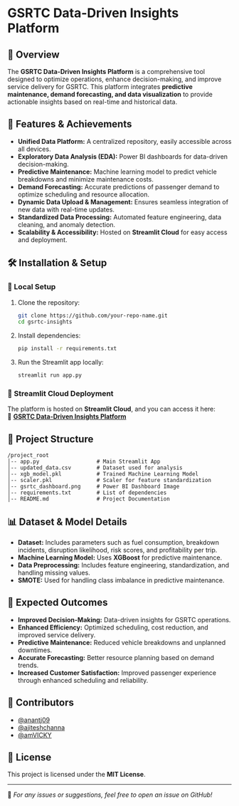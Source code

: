# GSRTC Data-Driven Insights Platform

## 🚀 Overview
The **GSRTC Data-Driven Insights Platform** is a comprehensive tool designed to optimize operations, enhance decision-making, and improve service delivery for GSRTC. This platform integrates **predictive maintenance, demand forecasting, and data visualization** to provide actionable insights based on real-time and historical data.

## 📌 Features & Achievements

- **Unified Data Platform:** A centralized repository, easily accessible across all devices.
- **Exploratory Data Analysis (EDA):** Power BI dashboards for data-driven decision-making.
- **Predictive Maintenance:** Machine learning model to predict vehicle breakdowns and minimize maintenance costs.
- **Demand Forecasting:** Accurate predictions of passenger demand to optimize scheduling and resource allocation.
- **Dynamic Data Upload & Management:** Ensures seamless integration of new data with real-time updates.
- **Standardized Data Processing:** Automated feature engineering, data cleaning, and anomaly detection.
- **Scalability & Accessibility:** Hosted on **Streamlit Cloud** for easy access and deployment.

## 🛠️ Installation & Setup

### 🔹 Local Setup
1. Clone the repository:
   ```bash
   git clone https://github.com/your-repo-name.git
   cd gsrtc-insights
   ```
2. Install dependencies:
   ```bash
   pip install -r requirements.txt
   ```
3. Run the Streamlit app locally:
   ```bash
   streamlit run app.py
   ```

### 🔹 Streamlit Cloud Deployment
The platform is hosted on **Streamlit Cloud**, and you can access it here:  
🔗 **[GSRTC Data-Driven Insights Platform](https://hackathon-gsv.streamlit.app/)**

## 📂 Project Structure
```
/project_root
│-- app.py                  # Main Streamlit App
│-- updated_data.csv        # Dataset used for analysis
│-- xgb_model.pkl           # Trained Machine Learning Model
│-- scaler.pkl              # Scaler for feature standardization
│-- gsrtc_dashboard.png     # Power BI Dashboard Image
│-- requirements.txt        # List of dependencies
│-- README.md               # Project Documentation
```

## 📊 Dataset & Model Details
- **Dataset:** Includes parameters such as fuel consumption, breakdown incidents, disruption likelihood, risk scores, and profitability per trip.
- **Machine Learning Model:** Uses **XGBoost** for predictive maintenance.
- **Data Preprocessing:** Includes feature engineering, standardization, and handling missing values.
- **SMOTE:** Used for handling class imbalance in predictive maintenance.

## 🎯 Expected Outcomes
- **Improved Decision-Making:** Data-driven insights for GSRTC operations.
- **Enhanced Efficiency:** Optimized scheduling, cost reduction, and improved service delivery.
- **Predictive Maintenance:** Reduced vehicle breakdowns and unplanned downtimes.
- **Accurate Forecasting:** Better resource planning based on demand trends.
- **Increased Customer Satisfaction:** Improved passenger experience through enhanced scheduling and reliability.

## 👥 Contributors
- [@anantj09](https://github.com/anantj09)
- [@ajiteshchanna](https://github.com/ajiteshchanna)
- [@amVICKY](https://github.com/amVICKY)

## 📜 License
This project is licensed under the **MIT License**.

---
🔹 *For any issues or suggestions, feel free to open an issue on GitHub!*


